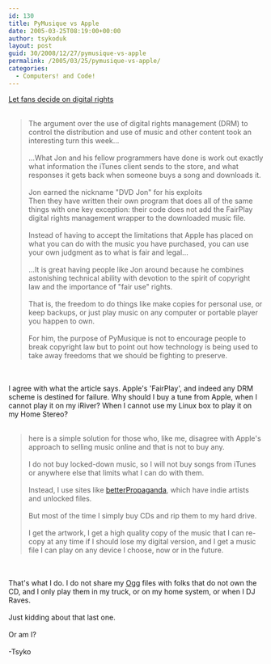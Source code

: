```yaml
---
id: 130
title: PyMusique vs Apple
date: 2005-03-25T08:19:00+00:00
author: tsykoduk
layout: post
guid: 30/2008/12/27/pymusique-vs-apple
permalink: /2005/03/25/pymusique-vs-apple/
categories:
  - Computers! and Code!
---
```

<a href="http://news.bbc.co.uk/1/hi/technology/4379371.stm">Let fans decide on digital rights</a><br /><br /><blockquote>The argument over the use of digital rights management (DRM) to control the distribution and use of music and other content took an interesting turn this week...<br /><br />...What Jon and his fellow programmers have done is work out exactly what information the iTunes client sends to the store, and what responses it gets back when someone buys a song and downloads it.<br /><br />Jon earned the nickname "DVD Jon" for his exploits<br />Then they have written their own program that does all of the same things with one key exception: their code does not add the FairPlay digital rights management wrapper to the downloaded music file.<br /><br />Instead of having to accept the limitations that Apple has placed on what you can do with the music you have purchased, you can use your own judgment as to what is fair and legal...<br /><br />...It is great having people like Jon around because he combines astonishing technical ability with devotion to the spirit of copyright law and the importance of "fair use" rights.<br /><br />That is, the freedom to do things like make copies for personal use, or keep backups, or just play music on any computer or portable player you happen to own.<br /><br />For him, the purpose of PyMusique is not to encourage people to break copyright law but to point out how technology is being used to take away freedoms that we should be fighting to preserve.  </blockquote><br /><br />I agree with what the article says. Apple's 'FairPlay', and indeed any <span class="caps">DRM</span> scheme is destined for failure. Why should I buy a tune from Apple, when I cannot play it on my iRiver? When I cannot use my Linux box to play it on my Home Stereo?<br /><br /><blockquote>here is a simple solution for those who, like me, disagree with Apple's approach to selling music online and that is not to buy any.<br /><br />I do not buy locked-down music, so I will not buy songs from iTunes or anywhere else that limits what I can do with them.<br /><br />Instead, I use sites like <a href="http://www.betterpropaganda.com/">betterPropaganda</a>, which have indie artists and unlocked files.<br /><br />But most of the time I simply buy CDs and rip them to my hard drive.<br /><br />I get the artwork, I get a high quality copy of the music that I can re-copy at any time if I should lose my digital version, and I get a music file I can play on any device I choose, now or in the future.</blockquote><br /><br />That's what I do. I do not share my <a href="http://tsykoduk.blogspot.com/2005/03/gimme-my-ogg.html">Ogg</a> files with folks that do not own the CD, and I only play them in my truck, or on my home system, or when <span class="caps">I DJ</span> Raves.<br /><br />Just kidding about that last one.<br /><br />Or am I?<br /><br />-Tsyko